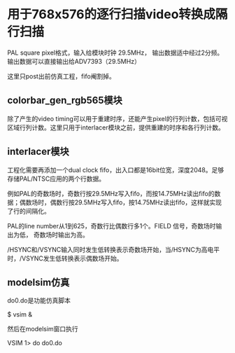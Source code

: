 # 用于768x576的逐行扫描video转换成隔行扫描
PAL square pixel格式，输入给模块时钟 29.5MHz， 输出数据适中经过2分频。输出数据可以直接输出给ADV7393（29.5MHz）

这里只post出前仿真工程，fifo阉割掉。


## colorbar_gen_rgb565模块
除了产生的video timing可以用于重建时序，还能产生pixel的行列计数，包括可视区域行列计数。这里只用于interlacer模块之前，提供重建的时序和各行列计数。

## interlacer模块
工程化需要再添加一个dual clock fifo，出入口都是16bit位宽，深度2048。足够存储PAL/NTSC应用的两个行数据。

例如PAL的奇数场时，奇数行按29.5MHz写入fifo，而按14.75MHz读出fifo的数据；偶数场时，偶数行按29.5MHz写入fifo，按14.75MHz读出fifo，这样就实现了行的间隔化。

PAL的line number从1到625，奇数行比偶数行多1个。FIELD 信号，奇数场时输出为低， 奇数场时输出为高。

/HSYNC和/VSYNC输入同时发生低转换表示奇数场开始，当/HSYNC为高电平时，/VSYNC发生低转换表示偶数场开始。

## modelsim仿真
do0.do是功能仿真脚本

$ vsim &

然后在modelsim窗口执行

VSIM 1> do do0.do 

